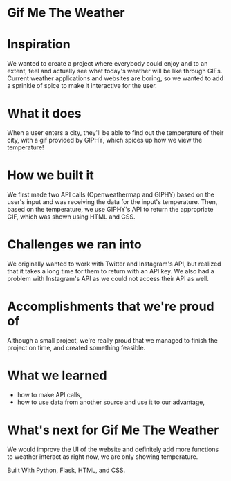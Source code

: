 # Gif Me The Weather

# Inspiration
We wanted to create a project where everybody could enjoy and to an extent, feel and actually see what today's weather will be like through GIFs. Current weather applications and websites are boring, so we wanted to add a sprinkle of spice to make it interactive for the user.

# What it does
When a user enters a city, they'll be able to find out the temperature of their city, with a gif provided by GIPHY, which spices up how we view the temperature!

# How we built it
We first made two API calls (Openweathermap and GIPHY) based on the user's input and was receiving the data for the input's temperature. Then, based on the temperature, we use GIPHY's API to return the appropriate GIF, which was shown using HTML and CSS.

# Challenges we ran into
We originally wanted to work with Twitter and Instagram's API, but realized that it takes a long time for them to return with an API key. We also had a problem with Instagram's API as we could not access their API as well.

# Accomplishments that we're proud of
Although a small project, we're really proud that we managed to finish the project on time, and created something feasible.

# What we learned
- how to make API calls,
- how to use data from another source and use it to our advantage,


# What's next for Gif Me The Weather
We would improve the UI of the website and definitely add more functions to weather interact as right now, we are only showing temperature.

Built With Python, Flask, HTML, and CSS.
